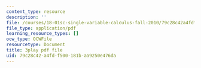 ```yaml
---
content_type: resource
description: ''
file: /courses/18-01sc-single-variable-calculus-fall-2010/79c28c42a4fdf500181baa9250e476da_eHJuAByQf5A.pdf
file_type: application/pdf
learning_resource_types: []
ocw_type: OCWFile
resourcetype: Document
title: 3play pdf file
uid: 79c28c42-a4fd-f500-181b-aa9250e476da
---
```

